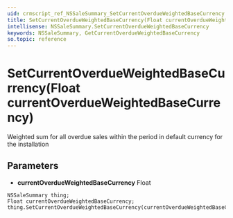 ```yaml
---
uid: crmscript_ref_NSSaleSummary_SetCurrentOverdueWeightedBaseCurrency
title: SetCurrentOverdueWeightedBaseCurrency(Float currentOverdueWeightedBaseCurrency)
intellisense: NSSaleSummary.SetCurrentOverdueWeightedBaseCurrency
keywords: NSSaleSummary, GetCurrentOverdueWeightedBaseCurrency
so.topic: reference
---
```


# SetCurrentOverdueWeightedBaseCurrency(Float currentOverdueWeightedBaseCurrency)

Weighted sum for all overdue sales within the period in default currency for the installation

## Parameters

* **currentOverdueWeightedBaseCurrency** Float

```crmscript
NSSaleSummary thing;
Float currentOverdueWeightedBaseCurrency;
thing.SetCurrentOverdueWeightedBaseCurrency(currentOverdueWeightedBaseCurrency);
```

